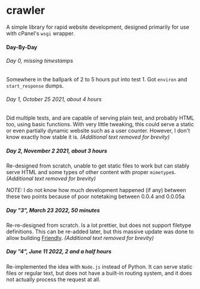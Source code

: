 # crawler
A simple library for rapid website development, designed primarily for use with cPanel's `wsgi` wrapper.

#### Day-By-Day

###### Day 0, missing timestamps
Somewhere in the ballpark of 2 to 5 hours put into test 1. Got `environ` and `start_response` dumps.

###### Day 1, October 25 2021, about 4 hours
Did multiple tests, and are capable of serving plain test, and probably HTML too, using basic functions. With very little tweaking, this could serve a static or even partially dynamic website such as a user counter. However, I don't know exactly how stable it is. *(Additional text removed for brevity)*
##### Day 2, November 2 2021, about 3 hours
Re-designed from scratch, unable to get static files to work but can stably serve HTML and some types of other content with proper `mimetype`s. *(Additional text removed for brevity)*

*NOTE:* I do not know how much development happened (if any) between these two points because of poor notetaking between 0.0.4 and 0.0.05a

##### Day "3", March 23 2022, 50 minutes
Re-re-designed from scratch. Is a lot prettier, but does not support filetype definitions. This can be re-added later, but this massive update was done to allow building [Friendly](https://github.com/JohnAlexCO/Friendly). *(Additional text removed for brevity)*

##### Day "4", June 11 2022, 2 and a half hours
Re-implemented the idea with `Node.js` instead of Python. 
It can serve static files or regular text, but does not have a built-in routing system,
and it does not actually process the request at all.
